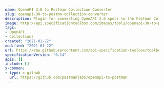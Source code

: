 ```yaml
---
name: OpenAPI 3.0 to Postman Collection Converter
slug: openapi-30-to-postmn-collection-converter
description: Plugin for converting OpenAPI 3.0 specs to the Postman Collection (v2) format.
image: http://api.specificationtoolbox.com/images/tools/openapi-30-to-postmn-collection-converter.png
tags:
- OpenAPI
- Collections
created: "2021-01-22"
modified: "2021-01-22"
url: https://raw.githubusercontent.com/api-specification-toolbox/toolbox/main/_tools/openapi-30-to-postmn-collection-converter.md
specificationVersion: "0.14"
apis: []
include: []
x-common:
- type: x-github
  url: https://github.com/postmanlabs/openapi-to-postman
...
```

